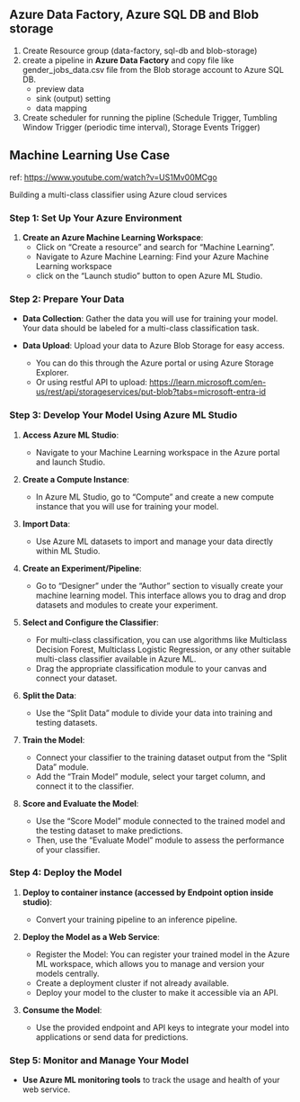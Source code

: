 ## Azure Data Factory, Azure SQL DB and Blob storage

1. Create Resource group (data-factory, sql-db and blob-storage)
2. create a pipeline in **Azure Data Factory** and copy file like gender_jobs_data.csv file from the Blob storage account to Azure SQL DB.
    - preview data
    - sink (output) setting
    - data mapping
3. Create scheduler for running the pipline (Schedule Trigger, Tumbling Window Trigger (periodic time interval), Storage Events Trigger)

## Machine Learning Use Case

ref: https://www.youtube.com/watch?v=US1Mv00MCgo

Building a multi-class classifier using Azure cloud services

### Step 1: Set Up Your Azure Environment

1. **Create an Azure Machine Learning Workspace**:
   - Click on “Create a resource” and search for “Machine Learning”.
   - Navigate to Azure Machine Learning: Find your Azure Machine Learning workspace 
   - click on the “Launch studio” button to open Azure ML Studio.

### Step 2: Prepare Your Data

- **Data Collection**: Gather the data you will use for training your model. Your data should be labeled for a multi-class classification task.
  
- **Data Upload**: Upload your data to Azure Blob Storage for easy access.
  - You can do this through the Azure portal or using Azure Storage Explorer.
  - Or using restful API to upload: https://learn.microsoft.com/en-us/rest/api/storageservices/put-blob?tabs=microsoft-entra-id

### Step 3: Develop Your Model Using Azure ML Studio

1. **Access Azure ML Studio**:
   - Navigate to your Machine Learning workspace in the Azure portal and launch Studio.

2. **Create a Compute Instance**:
   - In Azure ML Studio, go to “Compute” and create a new compute instance that you will use for training your model.

3. **Import Data**:
   - Use Azure ML datasets to import and manage your data directly within ML Studio.

4. **Create an Experiment/Pipeline**:
   - Go to “Designer” under the “Author” section to visually create your machine learning model. This interface allows you to drag and drop datasets and modules to create your experiment.

5. **Select and Configure the Classifier**:
   - For multi-class classification, you can use algorithms like Multiclass Decision Forest, Multiclass Logistic Regression, or any other suitable multi-class classifier available in Azure ML.
   - Drag the appropriate classification module to your canvas and connect your dataset.

6. **Split the Data**:
   - Use the “Split Data” module to divide your data into training and testing datasets.

7. **Train the Model**:
   - Connect your classifier to the training dataset output from the “Split Data” module.
   - Add the “Train Model” module, select your target column, and connect it to the classifier.

8. **Score and Evaluate the Model**:
   - Use the “Score Model” module connected to the trained model and the testing dataset to make predictions.
   - Then, use the “Evaluate Model” module to assess the performance of your classifier.

### Step 4: Deploy the Model

1. **Deploy to container instance (accessed by Endpoint option inside studio)**:
   - Convert your training pipeline to an inference pipeline.
  
2. **Deploy the Model as a Web Service**:
   - Register the Model: You can register your trained model in the Azure ML workspace, which allows you to manage and version your models centrally.
   - Create a deployment cluster if not already available.
   - Deploy your model to the cluster to make it accessible via an API.

4. **Consume the Model**:
   - Use the provided endpoint and API keys to integrate your model into applications or send data for predictions.

### Step 5: Monitor and Manage Your Model

- **Use Azure ML monitoring tools** to track the usage and health of your web service.
